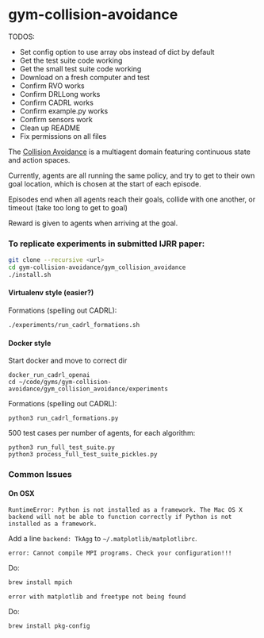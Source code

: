 # gym-collision-avoidance

TODOS:
- Set config option to use array obs instead of dict by default
- Get the test suite code working
- Get the small test suite code working
- Download on a fresh computer and test
- Confirm RVO works
- Confirm DRLLong works
- Confirm CADRL works
- Confirm example.py works
- Confirm sensors work
- Clean up README
- Fix permissions on all files

The [Collision Avoidance](https://bitbucket.org/mfe7/gym-collision-avoidance) is a multiagent
domain featuring continuous state and action spaces.

Currently, agents are all running the same policy, and try to get to their own
goal location, which is chosen at the start of each episode.

Episodes end when all agents reach their goals, collide with one another, or timeout
(take too long to get to goal)

Reward is given to agents when arriving at the goal.

### To replicate experiments in submitted IJRR paper:

```bash
git clone --recursive <url>
cd gym-collision-avoidance/gym_collision_avoidance
./install.sh
```

#### Virtualenv style (easier?)

Formations (spelling out CADRL):
```bash
./experiments/run_cadrl_formations.sh
```

#### Docker style

Start docker and move to correct dir
```
docker_run_cadrl_openai
cd ~/code/gyms/gym-collision-avoidance/gym_collision_avoidance/experiments
```

Formations (spelling out CADRL):
```
python3 run_cadrl_formations.py
```

500 test cases per number of agents, for each algorithm:
```
python3 run_full_test_suite.py
python3 process_full_test_suite_pickles.py
```


### Common Issues

#### On OSX

```
RuntimeError: Python is not installed as a framework. The Mac OS X backend will not be able to function correctly if Python is not installed as a framework.
```

Add a line `backend: TkAgg` to `~/.matplotlib/matplotlibrc`.



```
error: Cannot compile MPI programs. Check your configuration!!!
```

Do:
```bash
brew install mpich
```

```
error with matplotlib and freetype not being found
```

Do:
```bash
brew install pkg-config
```

